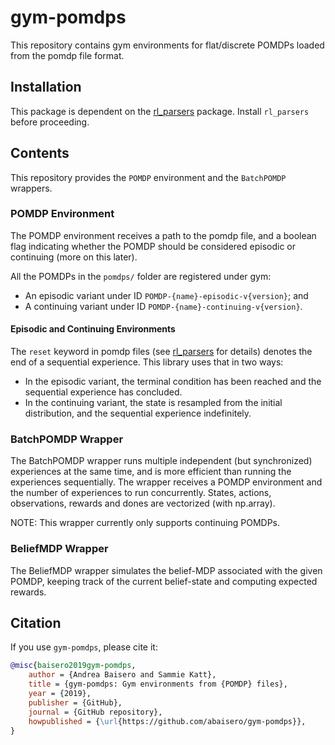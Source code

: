 # gym-pomdps

This repository contains gym environments for flat/discrete POMDPs loaded from
the pomdp file format.

## Installation

This package is dependent on the
[rl_parsers](https://github.com/abaisero/rl_parsers) package.  Install
`rl_parsers` before proceeding.

## Contents

This repository provides the `POMDP` environment and the `BatchPOMDP` wrappers.

### POMDP Environment

The POMDP environment receives a path to the pomdp file, and a boolean flag
indicating whether the POMDP should be considered episodic or continuing (more
on this later).

All the POMDPs in the `pomdps/` folder are registered under gym:

 * An episodic variant under ID `POMDP-{name}-episodic-v{version}`; and
 * A continuing variant under ID `POMDP-{name}-continuing-v{version}`.

#### Episodic and Continuing Environments

The `reset` keyword in pomdp files (see
[rl_parsers](https://github.com/abaisero/rl_parsers) for details) denotes the
end of a sequential experience.  This library uses that in two ways:

 * In the episodic variant, the terminal condition has been reached and the
   sequential experience has concluded.
 * In the continuing variant, the state is resampled from the initial
   distribution, and the sequential experience indefinitely.

### BatchPOMDP Wrapper

The BatchPOMDP wrapper runs multiple independent (but synchronized) experiences
at the same time, and is more efficient than running the experiences
sequentially.  The wrapper receives a POMDP environment and the number of
experiences to run concurrently.  States, actions, observations, rewards and
dones are vectorized (with np.array).

NOTE:  This wrapper currently only supports continuing POMDPs.

### BeliefMDP Wrapper

The BeliefMDP wrapper simulates the belief-MDP associated with the given POMDP,
keeping track of the current belief-state and computing expected rewards.

## Citation

If you use `gym-pomdps`, please cite it:

```bibtex
@misc{baisero2019gym-pomdps,
    author = {Andrea Baisero and Sammie Katt},
    title = {gym-pomdps: Gym environments from {POMDP} files},
    year = {2019},
    publisher = {GitHub},
    journal = {GitHub repository},
    howpublished = {\url{https://github.com/abaisero/gym-pomdps}},
}
```
